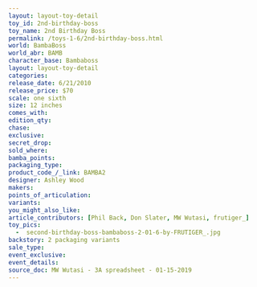 ```yaml
---
layout: layout-toy-detail 
toy_id: 2nd-birthday-boss
toy_name: 2nd Birthday Boss
permalink: /toys-1-6/2nd-birthday-boss.html
world: BambaBoss
world_abr: BAMB
character_base: Bambaboss
layout: layout-toy-detail
categories: 
release_date: 6/21/2010
release_price: $70 
scale: one sixth
size: 12 inches
comes_with: 
edition_qty: 
chase: 
exclusive: 
secret_drop: 
sold_where: 
bamba_points: 
packaging_type: 
product_code_/_link: BAMBA2
designer: Ashley Wood
makers: 
points_of_articulation: 
variants: 
you_might_also_like: 
article_contributors: [Phil Back, Don Slater, MW Wutasi, frutiger_]
toy_pics: 
  -  second-birthday-boss-bambaboss-2-01-6-by-FRUTIGER_.jpg
backstory: 2 packaging variants
sale_type: 
event_exclusive: 
event_details: 
source_doc: MW Wutasi - 3A spreadsheet - 01-15-2019
---
```

